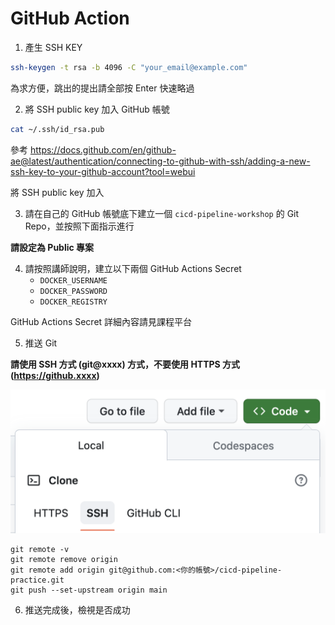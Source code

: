 # GitHub Action

1. 產生 SSH KEY

```bash
ssh-keygen -t rsa -b 4096 -C "your_email@example.com"
```

為求方便，跳出的提出請全部按 Enter 快速略過

2. 將 SSH public key 加入 GitHub 帳號


```bash
cat ~/.ssh/id_rsa.pub
```

參考 https://docs.github.com/en/github-ae@latest/authentication/connecting-to-github-with-ssh/adding-a-new-ssh-key-to-your-github-account?tool=webui

將 SSH public key 加入

3. 請在自己的 GitHub 帳號底下建立一個 `cicd-pipeline-workshop` 的 Git Repo，並按照下面指示進行

**請設定為 Public 專案**

4. 請按照講師說明，建立以下兩個 GitHub Actions Secret
    - `DOCKER_USERNAME`
    - `DOCKER_PASSWORD`
    - `DOCKER_REGISTRY`

GitHub Actions Secret 詳細內容請見課程平台

5. 推送 Git

**請使用 SSH 方式 (git@xxxx) 方式，不要使用 HTTPS 方式 (https://github.xxxx)**

![](./assets/git-ssh.png)

```
git remote -v
git remote remove origin
git remote add origin git@github.com:<你的帳號>/cicd-pipeline-practice.git
git push --set-upstream origin main
```

6. 推送完成後，檢視是否成功